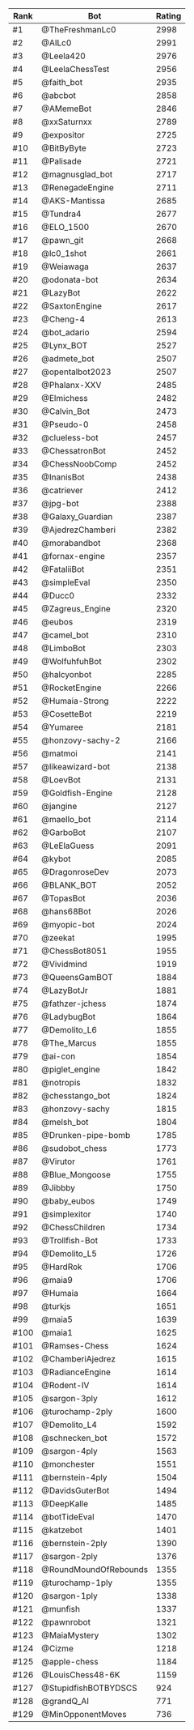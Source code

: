 Rank|Bot|Rating
---|---|---
#1|@TheFreshmanLc0|2998
#2|@AILc0|2991
#3|@Leela420|2976
#4|@LeelaChessTest|2956
#5|@faith_bot|2935
#6|@abcbot|2858
#7|@AMemeBot|2846
#8|@xxSaturnxx|2789
#9|@expositor|2725
#10|@BitByByte|2723
#11|@Palisade|2721
#12|@magnusglad_bot|2717
#13|@RenegadeEngine|2711
#14|@AKS-Mantissa|2685
#15|@Tundra4|2677
#16|@ELO_1500|2670
#17|@pawn_git|2668
#18|@lc0_1shot|2661
#19|@Weiawaga|2637
#20|@odonata-bot|2634
#21|@LazyBot|2622
#22|@SaxtonEngine|2617
#23|@Cheng-4|2613
#24|@bot_adario|2594
#25|@Lynx_BOT|2527
#26|@admete_bot|2507
#27|@opentalbot2023|2507
#28|@Phalanx-XXV|2485
#29|@Elmichess|2482
#30|@Calvin_Bot|2473
#31|@Pseudo-0|2458
#32|@clueless-bot|2457
#33|@ChessatronBot|2452
#34|@ChessNoobComp|2452
#35|@InanisBot|2438
#36|@catriever|2412
#37|@jpg-bot|2388
#38|@Galaxy_Guardian|2387
#39|@AjedrezChamberi|2382
#40|@morabandbot|2368
#41|@fornax-engine|2357
#42|@FataliiBot|2351
#43|@simpleEval|2350
#44|@Ducc0|2332
#45|@Zagreus_Engine|2320
#46|@eubos|2319
#47|@camel_bot|2310
#48|@LimboBot|2303
#49|@WolfuhfuhBot|2302
#50|@halcyonbot|2285
#51|@RocketEngine|2266
#52|@Humaia-Strong|2222
#53|@CosetteBot|2219
#54|@Yumaree|2181
#55|@honzovy-sachy-2|2166
#56|@matmoi|2141
#57|@likeawizard-bot|2138
#58|@LoevBot|2131
#59|@Goldfish-Engine|2128
#60|@jangine|2127
#61|@maello_bot|2114
#62|@GarboBot|2107
#63|@LeElaGuess|2091
#64|@kybot|2085
#65|@DragonroseDev|2073
#66|@BLANK_BOT|2052
#67|@TopasBot|2036
#68|@hans68Bot|2026
#69|@myopic-bot|2024
#70|@zeekat|1995
#71|@ChessBot8051|1955
#72|@Vividmind|1919
#73|@QueensGamBOT|1884
#74|@LazyBotJr|1881
#75|@fathzer-jchess|1874
#76|@LadybugBot|1864
#77|@Demolito_L6|1855
#78|@The_Marcus|1855
#79|@ai-con|1854
#80|@piglet_engine|1842
#81|@notropis|1832
#82|@chesstango_bot|1824
#83|@honzovy-sachy|1815
#84|@melsh_bot|1804
#85|@Drunken-pipe-bomb|1785
#86|@sudobot_chess|1773
#87|@Virutor|1761
#88|@Blue_Mongoose|1755
#89|@Jibbby|1750
#90|@baby_eubos|1749
#91|@simplexitor|1740
#92|@ChessChildren|1734
#93|@Trollfish-Bot|1733
#94|@Demolito_L5|1726
#95|@HardRok|1706
#96|@maia9|1706
#97|@Humaia|1664
#98|@turkjs|1651
#99|@maia5|1639
#100|@maia1|1625
#101|@Ramses-Chess|1624
#102|@ChamberiAjedrez|1615
#103|@RadianceEngine|1614
#104|@Rodent-IV|1614
#105|@sargon-3ply|1612
#106|@turochamp-2ply|1600
#107|@Demolito_L4|1592
#108|@schnecken_bot|1572
#109|@sargon-4ply|1563
#110|@monchester|1551
#111|@bernstein-4ply|1504
#112|@DavidsGuterBot|1494
#113|@DeepKalle|1485
#114|@botTideEval|1470
#115|@katzebot|1401
#116|@bernstein-2ply|1390
#117|@sargon-2ply|1376
#118|@RoundMoundOfRebounds|1355
#119|@turochamp-1ply|1355
#120|@sargon-1ply|1338
#121|@munfish|1337
#122|@pawnrobot|1321
#123|@MaiaMystery|1302
#124|@Cizme|1218
#125|@apple-chess|1184
#126|@LouisChess48-6K|1159
#127|@StupidfishBOTBYDSCS|924
#128|@grandQ_AI|771
#129|@MinOpponentMoves|736
